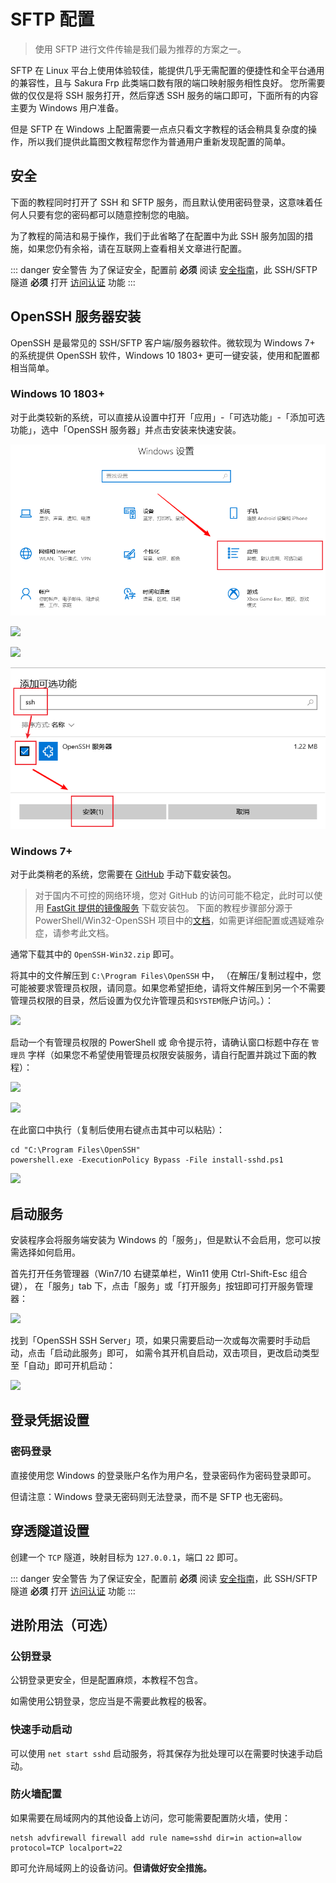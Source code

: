 # SFTP 配置

> 使用 SFTP 进行文件传输是我们最为推荐的方案之一。

SFTP 在 Linux 平台上使用体验较佳，能提供几乎无需配置的便捷性和全平台通用的兼容性，且与 Sakura Frp 此类端口数有限的端口映射服务相性良好。
您所需要做的仅仅是将 SSH 服务打开，然后穿透 SSH 服务的端口即可，下面所有的内容主要为 Windows 用户准备。

但是 SFTP 在 Windows 上配置需要一点点只看文字教程的话会稍具复杂度的操作，所以我们提供此篇图文教程帮您作为普通用户重新发现配置的简单。

## 安全

下面的教程同时打开了 SSH 和 SFTP 服务，而且默认使用密码登录，这意味着任何人只要有您的密码都可以随意控制您的电脑。

为了教程的简洁和易于操作，我们于此省略了在配置中为此 SSH 服务加固的措施，如果您仍有余裕，请在互联网上查看相关文章进行配置。

::: danger 安全警告
为了保证安全，配置前 **必须** 阅读 [安全指南](/bestpractice/security.md)，此 SSH/SFTP 隧道 **必须** 打开 [访问认证](/bestpractice/frpc-auth.md) 功能
:::

## OpenSSH 服务器安装

OpenSSH 是最常见的 SSH/SFTP 客户端/服务器软件。微软现为 Windows 7+ 的系统提供 OpenSSH 软件，Windows 10 1803+ 更可一键安装，使用和配置都相当简单。

### Windows 10 1803+

对于此类较新的系统，可以直接从设置中打开「应用」-「可选功能」-「添加可选功能」，选中「OpenSSH 服务器」并点击安装来快速安装。

![](./_images/sftp-win-setting-app.png)

![](./_images/sftp-win-setting-enable-feature.png)

![](./_images/sftp-win-setting-add-feature.png)

![](./_images/sftp-win-setting-add-sshd.png)

### Windows 7+

对于此类稍老的系统，您需要在 [GitHub](https://github.com/PowerShell/Win32-OpenSSH/releases/latest) 手动下载安装包。

> 对于国内不可控的网络环境，您对 GitHub 的访问可能不稳定，此时可以使用 [FastGit 提供的镜像服务](https://github.com/PowerShell/Win32-OpenSSH/releases/latest) 下载安装包。
> 下面的教程步骤部分源于 PowerShell/Win32-OpenSSH 项目中的[文档](https://github.com/PowerShell/Win32-OpenSSH/wiki/Install-Win32-OpenSSH)，如需更详细配置或遇疑难杂症，请参考此文档。

通常下载其中的 `OpenSSH-Win32.zip` 即可。

将其中的文件解压到 `C:\Program Files\OpenSSH` 中，
（在解压/复制过程中，您可能被要求管理员权限，请同意。如果您希望拒绝，请将文件解压到另一个不需要管理员权限的目录，然后设置为仅允许管理员和`SYSTEM`账户访问。）：

![](./_images/sftp-win-extract-sshd.png)

启动一个有管理员权限的 PowerShell 或 命令提示符，请确认窗口标题中存在 `管理员` 字样（如果您不希望使用管理员权限安装服务，请自行配置并跳过下面的教程）：

![](./_images/sftp-win-run-pwsh-admin.png)

![](./_images/sftp-win-is-admin.png)

在此窗口中执行（复制后使用右键点击其中可以粘贴）：

```batch
cd "C:\Program Files\OpenSSH"
powershell.exe -ExecutionPolicy Bypass -File install-sshd.ps1
```

![](./_images/sftp-win-win7-inst.png)

## 启动服务

安装程序会将服务端安装为 Windows 的「服务」，但是默认不会启用，您可以按需选择如何启用。

首先打开任务管理器（Win7/10 右键菜单栏，Win11 使用 Ctrl-Shift-Esc 组合键），
在「服务」tab 下，点击「服务」或「打开服务」按钮即可打开服务管理器：

![](./_images/sftp-win-services-btn.png)

找到「OpenSSH SSH Server」项，如果只需要启动一次或每次需要时手动启动，点击「启动此服务」即可，
如需令其开机自启动，双击项目，更改启动类型至「自动」即可开机启动：

![](./_images/sftp-win-services-manage.png)

## 登录凭据设置

### 密码登录

直接使用您 Windows 的登录账户名作为用户名，登录密码作为密码登录即可。

但请注意：Windows 登录无密码则无法登录，而不是 SFTP 也无密码。

## 穿透隧道设置

创建一个 `TCP` 隧道，映射目标为 `127.0.0.1`，端口 `22` 即可。

::: danger 安全警告
为了保证安全，配置前 **必须** 阅读 [安全指南](/bestpractice/security.md)，此 SSH/SFTP 隧道 **必须** 打开 [访问认证](/bestpractice/frpc-auth.md) 功能
:::

## 进阶用法（可选）

### 公钥登录

公钥登录更安全，但是配置麻烦，本教程不包含。

如需使用公钥登录，您应当是不需要此教程的极客。

### 快速手动启动

可以使用 `net start sshd` 启动服务，将其保存为批处理可以在需要时快速手动启动。

### 防火墙配置

如果需要在局域网内的其他设备上访问，您可能需要配置防火墙，使用：

```batch
netsh advfirewall firewall add rule name=sshd dir=in action=allow protocol=TCP localport=22
```

即可允许局域网上的设备访问。**但请做好安全措施。**
